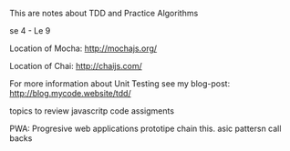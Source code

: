 This are notes about TDD and Practice Algorithms

se 4 - Le 9

Location of Mocha:
http://mochajs.org/


Location of Chai:
http://chaijs.com/


For more information about Unit Testing see my blog-post:
http://blog.mycode.website/tdd/


topics to review
javascritp code assigments


PWA: Progresive web applications
prototipe chain
this.
asic pattersn
call backs

